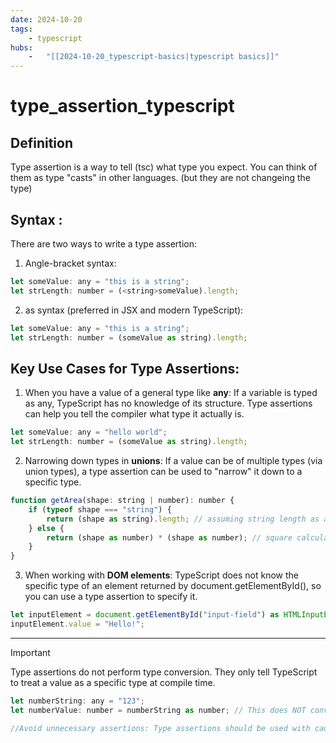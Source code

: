 ```yaml
---
date: 2024-10-20 
tags: 
    - typescript
hubs: 
    -   "[[2024-10-20_typescript-basics|typescript basics]]"
---
```


# type_assertion_typescript

## Definition 

Type assertion is a way to tell (tsc) what type you expect.
You can think of them as type "casts" in other languages. (but they are not changeing the type)

## Syntax :

There are two ways to write a type assertion:

1. Angle-bracket syntax:
```javascript
let someValue: any = "this is a string";
let strLength: number = (<string>someValue).length;

```
2. as syntax (preferred in JSX and modern TypeScript):
```javascript
let someValue: any = "this is a string";
let strLength: number = (someValue as string).length;
```

## Key Use Cases for Type Assertions:

1. When you have a value of a general type like **any**: If a variable is typed as any, TypeScript has no knowledge of its structure. Type assertions can help you tell the compiler what type it actually is.
```javascript
let someValue: any = "hello world";
let strLength: number = (someValue as string).length;
```

2. Narrowing down types in **unions**: If a value can be of multiple types (via union types), a type assertion can be used to "narrow" it down to a specific type.
```javascript
function getArea(shape: string | number): number {
    if (typeof shape === "string") {
        return (shape as string).length; // assuming string length as area for this example
    } else {
        return (shape as number) * (shape as number); // square calculation for numbers
    }
}
```
3. When working with **DOM elements**: TypeScript does not know the specific type of an element returned by document.getElementById(), so you can use a type assertion to specify it.
```javascript
let inputElement = document.getElementById("input-field") as HTMLInputElement;
inputElement.value = "Hello!";
```
----------

> [!IMPORTANT]
> Type assertions do not perform type conversion. They only tell TypeScript to treat a value as a specific type at compile time.
```javascript
let numberString: any = "123";
let numberValue: number = numberString as number; // This does NOT convert "123" into the number 123, it just tells TypeScript to treat it as a number.

//Avoid unnecessary assertions: Type assertions should be used with caution and only when you are confident about the type.
```
